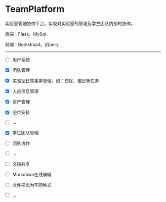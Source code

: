 # TeamPlatform

实验室管理协作平台，实现对实验室的管理及学生团队内部的协作。

后端：Flask、MySql

前端：Bootstrap4、jQuery

---

- [ ] 用户系统
- [x] 团队管理
- [x] 实验室日常事务管理，如：扫除、值日等任务

- [x] 人员信息管理
- [x] 资产管理
- [x] 座位安排
- [ ] ...
- [x] 学生团队管理
- [ ] 团队协作
- [ ] ...
- [ ] 文档共享
- [ ] Markdown在线编辑
- [ ] 文件导出为不同格式
- [ ] ...

